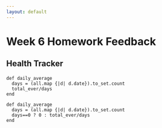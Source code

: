 ```yaml
---
layout: default
---
```


# Week 6 Homework Feedback

## Health Tracker

####

    def daily_average
      days = (all.map {|d| d.date}).to_set.count
      total_ever/days
    end

    def daily_average
      days = (all.map {|d| d.date}).to_set.count
      days==0 ? 0 : total_ever/days
    end

